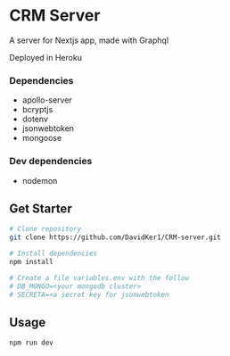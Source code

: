 # CRM Server
A server for Nextjs app, made with Graphql

Deployed in Heroku

### Dependencies
- apollo-server
- bcryptjs
- dotenv
- jsonwebtoken
- mongoose

### Dev dependencies
- nodemon

## Get Starter
```sh
# Clone repository 
git clone https://github.com/DavidKer1/CRM-server.git

# Install dependencies
npm install

# Create a file variables.env with the follow
# DB_MONGO=<your mongodb cluster>
# SECRETA=<a secret key for jsonwebtoken
```

## Usage
```sh
npm run dev
```

